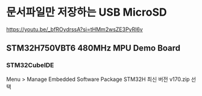 # 문서파일만 저장하는 USB MicroSD 

https://youtu.be/_bfROydrssA?si=tHMm2wsZE3PyRl6v

## STM32H750VBT6 480MHz MPU Demo Board
### STM32CubeIDE
Menu > Manage Embedded Software Package
STM32H 최신 버전 v170.zip 선택
